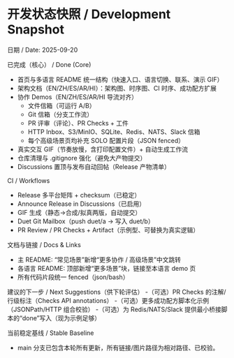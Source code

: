 开发状态快照 / Development Snapshot
=================================

日期 / Date: 2025-09-20

已完成（核心） / Done (Core)
- 首页与多语言 README 统一结构（快速入口、语言切换、联系、演示 GIF）
- 架构文档（EN/ZH/ES/AR/HI）：架构图、时序图、CI 时序、成功配方扩展
- 协作 Demos（EN/ZH/ES/AR/HI 导流对齐）
  - 文件信箱（可运行 A/B）
  - Git 信箱（分支工作流）
  - PR 评审（评论）、PR Checks + 工件
  - HTTP Inbox、S3/MinIO、SQLite、Redis、NATS、Slack 信箱
  - 每个高级场景页均补充 SOLO 配置片段（JSON fenced）
- 真实交互 GIF（节奏放慢，含打印配置文件）+ 自动生成工作流
- 仓库清理与 .gitignore 强化（避免大产物提交）
- Discussions 置顶与发布自动回帖（Release 产物清单）

CI / Workflows
- Release 多平台矩阵 + checksum（已稳定）
- Announce Release in Discussions（已启用）
- GIF 生成（静态→合成/拟真两版，自动提交）
- Duet Git Mailbox（push duet/a → 写入 duet/b）
- PR Review / PR Checks + Artifact（示例型、可替换为真实逻辑）

文档与链接 / Docs & Links
- 主 README: “常见场景”新增“更多协作 / 高级场景”中文跳转
- 各语言 README: 顶部新增“更多场景”块，链接至本语言 demo 页
- 所有代码片段统一 fenced（json/bash）

建议的下一步 / Next Suggestions（供下轮评估）
-（可选）PR Checks 的注解/行级标注（Checks API annotations）
-（可选）更多成功配方脚本化示例（JSONPath/HTTP 组合校验）
-（可选）为 Redis/NATS/Slack 提供最小桥接脚本的“done”写入（现为示例足够）

当前稳定基线 / Stable Baseline
- main 分支已包含本轮所有更新，所有链接/图片路径为相对路径、已校验。

